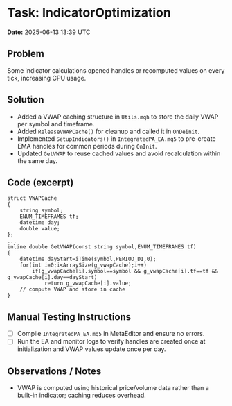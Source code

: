 # Task: IndicatorOptimization
**Date:** 2025-06-13 13:39 UTC

## Problem
Some indicator calculations opened handles or recomputed values on every tick, increasing CPU usage.

## Solution
- Added a VWAP caching structure in `Utils.mqh` to store the daily VWAP per symbol and timeframe.
- Added `ReleaseVWAPCache()` for cleanup and called it in `OnDeinit`.
- Implemented `SetupIndicators()` in `IntegratedPA_EA.mq5` to pre-create EMA handles for common periods during `OnInit`.
- Updated `GetVWAP` to reuse cached values and avoid recalculation within the same day.

## Code (excerpt)
```mql5
struct VWAPCache
{
    string symbol;
    ENUM_TIMEFRAMES tf;
    datetime day;
    double value;
};
...
inline double GetVWAP(const string symbol,ENUM_TIMEFRAMES tf)
{
    datetime dayStart=iTime(symbol,PERIOD_D1,0);
    for(int i=0;i<ArraySize(g_vwapCache);i++)
        if(g_vwapCache[i].symbol==symbol && g_vwapCache[i].tf==tf && g_vwapCache[i].day==dayStart)
            return g_vwapCache[i].value;
    // compute VWAP and store in cache
}
```

## Manual Testing Instructions
- [ ] Compile `IntegratedPA_EA.mq5` in MetaEditor and ensure no errors.
- [ ] Run the EA and monitor logs to verify handles are created once at initialization and VWAP values update once per day.

## Observations / Notes
- VWAP is computed using historical price/volume data rather than a built-in indicator; caching reduces overhead.
